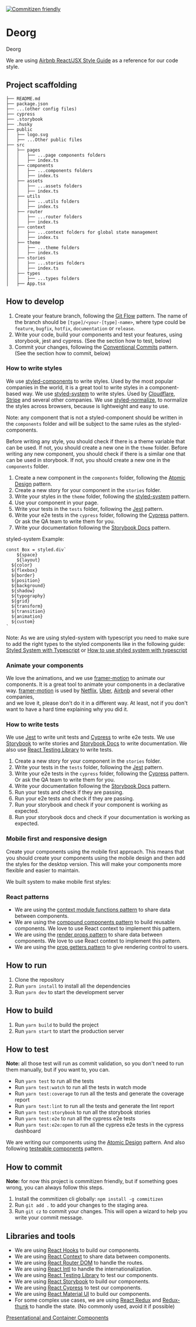 [![Commitizen friendly](https://img.shields.io/badge/commitizen-friendly-brightgreen.svg)](http://commitizen.github.io/cz-cli/)

# Deorg

Deorg 

We are using [Airbnb React/JSX Style Guide](https://airbnb.io/javascript/react/) as a reference for our code style.

## Project scaffolding
    
```
├── README.md
├── package.json
├── ...(other config files)
├── cypress
├── .storybook
├── .husky
├── public
│   ├── logo.svg
│   ├── ...Other public files
├── src
│   ├── pages
│   │   ├── ...page components folders
│   │   ├── index.ts
│   ├── components
│   │   ├── ...components folders
│   │   ├── index.ts
│   ├── assets
│   │   ├── ...assets folders
│   │   ├── index.ts
│   ├── utils
│   │   ├── ...utils folders
│   │   ├── index.ts
│   ├── router
│   │   ├── ...router folders
│   │   ├── index.ts
│   ├── context
│   │   ├── ...context folders for global state management
│   │   ├── index.ts
│   ├── theme
│   │   ├── ...theme folders
│   │   ├── index.ts
│   ├── stories
│   │   ├── ...stories folders
│   │   ├── index.ts
│   ├── types
│   │   ├── ...types folders
│   ├── App.tsx
```

## How to develop

1. Create your feature branch, following the [Git Flow](https://www.atlassian.com/git/tutorials/comparing-workflows/gitflow-workflow) pattern.
   The name of the branch should be `[type]/<your-[type]-name>`, where type could be `feature`, `bugfix`, `hotfix`, `documentation` or `release`.
2. Write your code, build your components and test your features, using storybook, jest and cypress. (See the section how to test, below)
3. Commit your changes, following the [Conventional Commits](https://www.conventionalcommits.org/en/v1.0.0/) pattern. (See the section how to commit, below)

### How to write styles

We use [styled-components](https://styled-components.com/) to write styles. Used by the most popular companies in the world, it is a great tool to write styles in a component-based way.
We use [styled-system](https://styled-system.com/) to write styles. Used by [Cloudflare](https://www.cloudflare.com/), [Stripe](https://stripe.com/) and several other companies.
We use [styled-normalize](https://github.com/sergeysova/styled-normalize), to normalize the styles across browsers, because is lightweight and easy to use.

Note: any component that is not a styled-component should be written in the `components` folder and will be subject to the same rules as the styled-components.

Before writing any style, you should check if there is a theme variable that can be used. If not, you should create a new one in the `theme` folder. Before writing any new component, you should check if there is a similar one that can be used in storybook. If not, you should create a new one in the `components` folder.

1. Create a new component in the `components` folder, following the [Atomic Design](https://bradfrost.com/blog/post/atomic-web-design/) pattern.
2. Create a new story for your component in the `stories` folder.
3. Write your styles in the `theme` folder, following the [styled-system](https://styled-system.com/) pattern.
4. Use your component in your page.
5. Write your tests in the `tests` folder, following the [Jest](https://jestjs.io/) pattern.
6. Write your e2e tests in the `cypress` folder, following the [Cypress](https://www.cypress.io/) pattern. Or ask the QA team to write them for you.
7. Write your documentation following the [Storybook Docs](https://storybook.js.org/docs/react/writing-docs/introduction) pattern.

styled-system Example:

```tsx
const Box = styled.div`
    ${space}
    ${layout}
  ${color}
  ${flexbox}
  ${border}
  ${position}
  ${background}
  ${shadow}
  ${typography}
  ${grid}
  ${transform}
  ${transition}
  ${animation}
  ${custom}
`
```

Note: As we are using styled-system with typescript you need to make sure to add the right types to the styled components like in the following guide:  
[Styled System with Typescript](https://styled-system.com/guides/typescript) or [How to use styled system with typescript](https://dev.to/timrichter/how-to-use-styled-system-with-typescript-2fjo)

### Animate your components

We love the animations, and we use [framer-motion](https://www.framer.com/motion/) to animate our components. It is a great tool to animate your components in a declarative way.
[framer-motion](https://www.framer.com/motion/) is used by [Netflix](https://www.netflix.com/), [Uber](https://www.uber.com/), [Airbnb](https://www.airbnb.com/) and several other companies,  
and we love it, please don't do it in a different way. At least, not if you don't want to have a hard time explaining why you did it.

### How to write tests

We use [Jest](https://jestjs.io/) to write unit tests and [Cypress](https://www.cypress.io/) to write e2e tests.
We use [Storybook](https://storybook.js.org/) to write stories and [Storybook Docs](https://storybook.js.org/docs/react/writing-docs/introduction) to write documentation.
We also use [React Testing Library](https://testing-library.com/docs/react-testing-library/intro) to write tests.

1. Create a new story for your component in the `stories` folder.
2. Write your tests in the `tests` folder, following the [Jest](https://jestjs.io/) pattern.
3. Write your e2e tests in the `cypress` folder, following the [Cypress](https://www.cypress.io/) pattern. Or ask the QA team to write them for you.
4. Write your documentation following the [Storybook Docs](https://storybook.js.org/docs/react/writing-docs/introduction) pattern.
5. Run your tests and check if they are passing.
6. Run your e2e tests and check if they are passing.
7. Run your storybook and check if your component is working as expected.
8. Run your storybook docs and check if your documentation is working as expected.

### Mobile first and responsive design

Create your components using the mobile first approach. This means that you should create your components using the mobile design and then add the styles for the desktop version. This will make your components more flexible and easier to maintain.

We built system to make mobile first styles:

### React patterns

-   We are using the [context module functions pattern](https://github.com/kentcdodds/advanced-react-patterns/blob/main/src/exercise/01.md) to share data between components.
-   We are using the [compound components pattern](https://kentcdodds.com/blog/compound-components-with-react-hooks) to build reusable components. We love to use React context to implement this pattern.
-   We are using the [render props pattern](https://kentcdodds.com/blog/prop-drilling) to share data between components. We love to use React context to implement this pattern.
-   We are using the [prop getters pattern](https://kentcdodds.com/blog/how-to-give-rendering-control-to-users-with-prop-getters) to give rendering control to users.

## How to run

1. Clone the repository
2. Run `yarn install` to install all the dependencies
3. Run `yarn dev` to start the development server

## How to build

1. Run `yarn build` to build the project
2. Run `yarn start` to start the production server

## How to test

**Note:** all those test will run as commit validation, so you don't need to run them manually, but if you want to, you can.

-   Run `yarn test` to run all the tests
-   Run `yarn test:watch` to run all the tests in watch mode
-   Run `yarn test:coverage` to run all the tests and generate the coverage report
-   Run `yarn test:lint` to run all the tests and generate the lint report
-   Run `yarn test:storybook` to run all the storybook stories
-   Run `yarn test:e2e` to run all the cypress e2e tests
-   Run `yarn test:e2e:open` to run all the cypress e2e tests in the cypress dashboard

We are writing our components using the [Atomic Design](https://bradfrost.com/blog/post/atomic-web-design/) pattern.
And also following [testeable components](https://kentcdodds.com/blog/testable-components-with-react) pattern.

## How to commit

**Note:** for now this project is commitizen friendly, but if something goes wrong, you can always follow this steps.

1. Install the commitizen cli globally: `npm install -g commitizen`
2. Run `git add .` to add your changes to the staging area.
3. Run `git cz` to commit your changes. This will open a wizard to help you write your commit message.

## Libraries and tools

-   We are using [React Hooks](https://reactjs.org/docs/hooks-intro.html) to build our components.
-   We are using [React Context](https://reactjs.org/docs/context.html) to share data between components.
-   We are using [React Router DOM](https://reacttraining.com/react-router/web/guides/quick-start) to handle the routes.
-   We are using [React Intl](https://formatjs.io/docs/react-intl/) to handle the internationalization.
-   We are using [React Testing Library](https://testing-library.com/docs/react-testing-library/intro/) to test our components.
-   We are using [React Storybook](https://storybook.js.org/docs/react/get-started/introduction) to build our components.
-   We are using [React Cypress](https://docs.cypress.io/guides/overview/why-cypress.html#In-a-nutshell) to test our components.
-   We are using [React Material UI](https://material-ui.com/) to build our components.
-   For some complex use cases, we are using [React Redux](https://react-redux.js.org/) and [Redux-thunk](https://github.com/reduxjs/redux-thunk) to handle the state. (No commonly used, avoid it if possible)

[Presentational and Container Components](https://medium.com/@dan_abramov/smart-and-dumb-components-7ca2f9a7c7d0)
